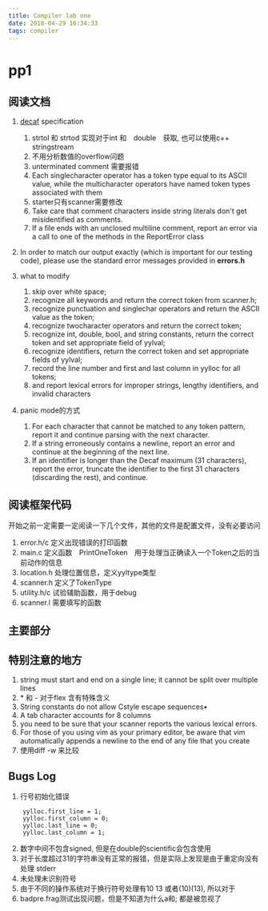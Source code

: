 ```yaml
---
title: Compiler lab one
date: 2018-04-29 16:34:33
tags: compiler
---
```


# pp1

## 阅读文档
1. [decaf](https://web.stanford.edu/class/archive/cs/cs143/cs143.1128/handouts/030%20Decaf%20Specification.pdf) specification
    1. strtol 和 strtod 实现对于int 和　double　获取, 也可以使用c++ stringstream
    2. 不用分析数值的overflow问题
    3. unterminated comment 需要报错
    4. Each single­character operator has a token type equal to its ASCII value, while the multicharacter operators have named token types associated with them
    5. starter只有scanner需要修改
    6. Take care that comment characters inside string literals don't get misidentified as
comments.
    7. If a file ends with an unclosed multi­line comment, report an error via a call
to one of the methods in the ReportError class

2. In order to match our output exactly (which is important for our testing code), please use the standard error messages provided in **errors.h**

3. what to modify
    1. skip over white space;
    2. recognize all keywords and return the correct token from scanner.h;
    3. recognize punctuation and single­char operators and return the ASCII value as
    the token;
    4. recognize two­character operators and return the correct token;
    5. recognize int, double, bool, and string constants, return the correct token and set
    appropriate field of yylval;
    6. recognize identifiers, return the correct token and set appropriate fields of yylval;
    7. record the line number and first and last column in yylloc for all tokens;
    8. and report lexical errors for improper strings, lengthy identifiers, and invalid
    characters

4. panic mode的方式
    1. For each character that cannot be matched to any token pattern, report it and continue parsing with the next character.
    2. If a string erroneously contains a newline, report an error and continue at the beginning of the next line.
    3. If an identifier is longer than the Decaf maximum (31 characters), report the error, truncate the identifier to the first 31 characters (discarding the rest), and continue.

## 阅读框架代码
开始之前一定需要一定阅读一下几个文件，其他的文件是配置文件，没有必要访问
1. error.h/c 定义出现错误的打印函数
2. main.c 定义函数　PrintOneToken　用于处理当正确读入一个Token之后的当前动作的信息
3. location.h 处理位置信息，定义yyltype类型
4. scanner.h 定义了TokenType
5. utility.h/c 试验辅助函数，用于debug
5. scanner.l 需要填写的函数



## 主要部分



## 特别注意的地方
1.  string must start and end on a single line; it cannot be split over multiple lines
2. \* 和 - 对于flex 含有特殊含义
3. String constants do not allow C­style escape sequences•
4. A tab character accounts for 8 columns
5. you need to be sure that your scanner reports the various lexical errors.
6. For those of you using vim as your primary editor, be aware that vim automatically appends a newline to the end of any file that you create
7. 使用diff -w 来比较


## Bugs Log
1. 行号初始化错误
```
    yylloc.first_line = 1;
    yylloc.first_column = 0;
    yylloc.last_line = 0;
    yylloc.last_column = 1;
```
2. 数字中间不包含signed, 但是在double的scientific会包含使用
3. 对于长度超过31的字符串没有正常的报错，但是实际上发现是由于重定向没有处理
   stderr
4. 未处理未识别符号
5. 由于不同的操作系统对于换行符号处理有10 13 或者(10)(13), 所以对于
6. badpre.frag测试出现问题，但是不知道为什么a和; 都是被忽视了
